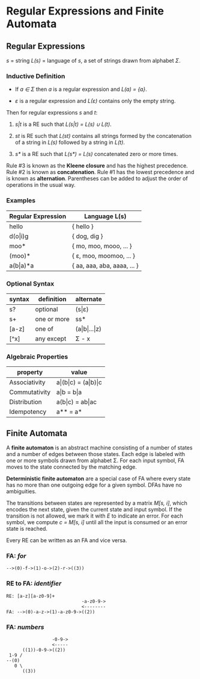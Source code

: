 # Regular Expressions and Finite Automata

## Regular Expressions

*s* = string
*L(s)* = language of *s*, a set of strings drawn from alphabet *Σ*.

### Inductive Definition

- If *a ∈ Σ* then *a* is a regular expression and *L(a) = {a}*.

- *ε* is a regular expression and *L(ε)* contains only the empty string.

Then for regular expressions *s* and *t*:

1. *s|t* is a RE such that *L(s|t) = L(s) ∪ L(t)*.

2. *st* is RE such that *L(st)* contains all strings formed by the concatenation
   of a string in *L(s)* followed by a string in *L(t)*.

3. *s\** is a RE such that *L(s\*) = L(s)* concatenated zero or more times.

Rule #3 is known as the **Kleene closure** and has the highest precedence. Rule #2
is known as **concatenation**. Rule #1 has the lowest precedence and is known as
**alternation**. Parentheses can be added to adjust the order of operations in
the usual way.

### Examples

| Regular Expression  | Language L(s)               |
| ------------------- | --------------------------- |
| hello               | { hello }                   |
| d(o\|i)g            | { dog, dig }                |
| moo*                | { mo, moo, mooo, ... }      |
| (moo)*              | { ε, moo, moomoo, ... }     |
| a(b\|a)*a           | { aa, aaa, aba, aaaa, ... } |

### Optional Syntax

| syntax | definition  | alternate      |
| ------ | ----------- | -------------- |
| s?     | optional    | (s\|ε)         |
| s+     | one or more | ss*            |
| [a-z]  | one of      | (a\|b\|...\|z) |
| [^x]   | any except  | Σ - x          |

### Algebraic Properties

| property      | value                 |
| ------------- | --------------------- |
| Associativity | a\|(b\|c) = (a\|b)\|c |
| Commutativity | a\|b = b\|a           |
| Distribution  | a(b\|c) = ab\|ac      |
| Idempotency   | a** = a*              |

## Finite Automata

A **finite automaton** is an abstract machine consisting of a number of states
and a number of edges between those states. Each edge is labeled with one or
more symbols drawn from alphabet Σ. For each input symbol, FA moves to the state
connected by the matching edge.


**Deterministic finite automaton** are a special case of FA where every state
has no more than one outgoing edge for a given symbol. DFAs have no ambiguities.

The transitions between states are represented by a matrix *M[s, i]*, which
encodes the next state, given the current state and input symbol. If the transition
is not allowed, we mark it with *E* to indicate an error. For each symbol, we
compute *c = M[s, i]* until all the input is consumed or an error state is reached.

Every RE can be written as an FA and vice versa.

### FA: *for*

```
-->(0)-f->(1)-o->(2)-r->((3))
```

### RE to FA: *identifier*

```
RE: [a-z][a-z0-9]+
                            -a-z0-9->
                            <--------
FA: -->(0)-a-z->(1)-a-z0-9->((2))
```

### FA: *numbers*

```
                 -0-9->
                 <-----
      ((1))-0-9->((2))
 1-9 /
--(0)
   0 \
      ((3))
```

